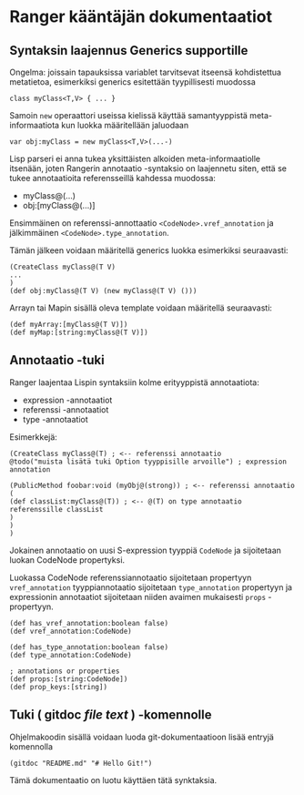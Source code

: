 
# Ranger kääntäjän dokumentaatiot


## Syntaksin laajennus Generics supportille

Ongelma: joissain tapauksissa variablet tarvitsevat itseensä kohdistettua metatietoa, esimerkiksi
generics  esitettään tyypillisesti muodossa
```
class myClass<T,V> { ... }
```
Samoin `new` operaattori useissa kielissä käyttää samantyyppistä meta-informaatiota kun luokka määritellään jaluodaan
```
var obj:myClass = new myClass<T,V>(...-)
```

Lisp parseri ei anna tukea yksittäisten alkoiden meta-informaatiolle itsenään, joten Rangerin
annotaatio -syntaksio on laajennetu siten, että se tukee annotaatioita referensseillä kahdessa muodossa:
- myClass@(...)
- obj:[myClass@(...)]

Ensimmäinen on referenssi-annottaatio `<CodeNode>.vref_annotation` ja jälkimmäinen `<CodeNode>.type_annotation`.

Tämän jälkeen voidaan määritellä generics luokka esimerkiksi seuraavasti:
```
(CreateClass myClass@(T V)
...
)
(def obj:myClass@(T V) (new myClass@(T V) ()))
```

Arrayn tai Mapin sisällä oleva template voidaan määritellä seuraavasti:
```
(def myArray:[myClass@(T V)])
(def myMap:[string:myClass@(T V)])
```



## Annotaatio -tuki

Ranger laajentaa Lispin syntaksiin kolme erityyppistä annotaatiota:
- expression -annotaatiot
- referenssi -annotaatiot
- type -annotaatiot

Esimerkkejä:

```
(CreateClass myClass@(T) ; <-- referenssi annotaatio
@todo("muista lisätä tuki Option tyyppisille arvoille") ; expression annotation

(PublicMethod foobar:void (myObj@(strong)) ; <-- referenssi annotaatio
(
(def classList:myClass@(T)) ; <-- @(T) on type annotaatio referenssille classList
)
)
)

```

Jokainen annotaatio on uusi S-expression tyyppiä `CodeNode` ja sijoitetaan luokan CodeNode propertyksi.

Luokassa CodeNode referenssiannotaatio sijoitetaan propertyyn `vref_annotation` tyyppiannotaatio
sijoitetaan `type_annotation` propertyyn ja expressionin annotaatiot sijoitetaan niiden avaimen
mukaisesti `props` -propertyyn.

```
(def has_vref_annotation:boolean false)
(def vref_annotation:CodeNode)

(def has_type_annotation:boolean false)
(def type_annotation:CodeNode)

; annotations or properties
(def props:[string:CodeNode])
(def prop_keys:[string])
```



## Tuki ( gitdoc *file* *text* ) -komennolle

Ohjelmakoodin sisällä voidaan luoda git-dokumentaatioon lisää entryjä komennolla

```
(gitdoc "README.md" "# Hello Git!")
```

Tämä dokumentaatio on luotu käyttäen tätä synktaksia.


